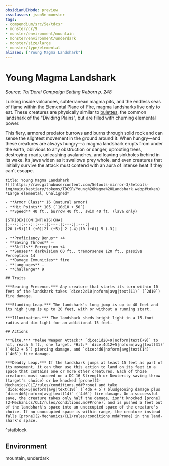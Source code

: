 ```yaml
---
obsidianUIMode: preview
cssclasses: json5e-monster
tags:
- compendium/src/5e/tdcsr
- monster/cr/9
- monster/environment/mountain
- monster/environment/underdark
- monster/size/large
- monster/type/elemental
aliases: ["Young Magma Landshark"]
---
```

# Young Magma Landshark
*Source: Tal'Dorei Campaign Setting Reborn p. 248*  

Lurking inside volcanoes, subterranean magma pits, and the endless seas of flame within the Elemental Plane of Fire, magma landsharks live only to eat. These creatures are physically similar to [bulettes](2-Mechanics/CLI/bestiary/monstrosity/bulette.md), the common landshark of the "Dividing Plains", but are filled with churning elemental power.

This fiery, armored predator burrows and burns through solid rock and can sense the slightest movement in the ground around it. When hungry—and these creatures are always hungry—a magma landshark erupts from under the earth, oblivious to any obstruction or danger, uprooting trees, destroying roads, unleashing avalanches, and leaving sinkholes behind in its wake. Its jaws widen as it swallows prey whole, and even creatures that initially survive the attack must contend with an aura of intense heat if they can't escape.

```ad-statblock
title: Young Magma Landshark
![](https://raw.githubusercontent.com/5etools-mirror-3/5etools-img/main/bestiary/tokens/TDCSR/Young%20Magma%20Landshark.webp#token)
*Large elemental, Unaligned*

- **Armor Class** 16 (natural armor)
- **Hit Points** 105 (`10d10 + 50`)
- **Speed** 40 ft., burrow 40 ft., swim 40 ft. (lava only)

|STR|DEX|CON|INT|WIS|CHA|
|:---:|:---:|:---:|:---:|:---:|:---:|
|20 (+5)|11 (+0)|21 (+5)| 2 (-4)|10 (+0)| 5 (-3)|

- **Proficiency Bonus** +4
- **Saving Throws** ⏤
- **Skills** Perception +4
- **Senses** darkvision 60 ft., tremorsense 120 ft., passive Perception 14
- **Damage Immunities** fire
- **Languages** —
- **Challenge** 9

## Traits

***Searing Presence.*** Any creature that starts its turn within 10 feet of the landshark takes `dice:2d10|noform|avg|text(11)` (`2d10`) fire damage.

***Standing Leap.*** The landshark's long jump is up to 40 feet and its high jump is up to 20 feet, with or without a running start.

***Illumination.*** The landshark sheds bright light in a 15-foot radius and dim light for an additional 15 feet.

## Actions

***Bite.*** *Melee Weapon Attack:* `dice:1d20+9|noform|text(+9)` to hit, reach 5 ft., one target. *Hit:* `dice:4d12+5|noform|avg|text(31)` (`4d12 + 5`) piercing damage, and `dice:4d6|noform|avg|text(14)` (`4d6`) fire damage.

***Deadly Leap.*** If the landshark jumps at least 15 feet as part of its movement, it can then use this action to land on its feet in a space that contains one or more other creatures. Each of those creatures must succeed on a DC 16 Strength or Dexterity saving throw (target's choice) or be knocked [prone](2-Mechanics/CLI/rules/conditions.md#Prone) and take `dice:4d6+5|noform|avg|text(19)` (`4d6 + 5`) bludgeoning damage plus `dice:4d6|noform|avg|text(14)` (`4d6`) fire damage. On a successful save, the creature takes only half the damage, isn't knocked [prone](2-Mechanics/CLI/rules/conditions.md#Prone), and is pushed 5 feet out of the landshark's space into an unoccupied space of the creature's choice. If no unoccupied space is within range, the creature instead falls [prone](2-Mechanics/CLI/rules/conditions.md#Prone) in the land-shark's space.
```
^statblock

## Environment

mountain, underdark
